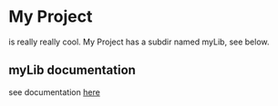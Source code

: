 # My Project
is really really cool. My Project has a subdir named myLib, see below.

## myLib documentation
see documentation [here](one.md)
